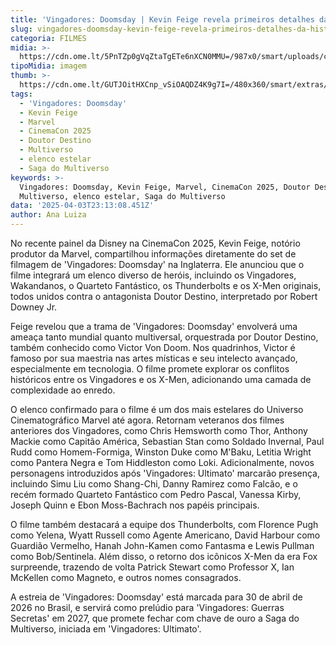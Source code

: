 ```yaml
---
title: 'Vingadores: Doomsday | Kevin Feige revela primeiros detalhes da história'
slug: vingadores-doomsday-kevin-feige-revela-primeiros-detalhes-da-histria
categoria: FILMES
midia: >-
  https://cdn.ome.lt/5PnTZp0gVqZtaTgETe6nXCN0MMU=/987x0/smart/uploads/conteudo/fotos/vingadores-doomsday_cb0mS8M.png
tipoMidia: imagem
thumb: >-
  https://cdn.ome.lt/GUTJOitHXCnp_vSiOAQDZ4K9g7I=/480x360/smart/extras/conteudos/vingadores-doomsday-capa_yyqEAEM.png
tags:
  - 'Vingadores: Doomsday'
  - Kevin Feige
  - Marvel
  - CinemaCon 2025
  - Doutor Destino
  - Multiverso
  - elenco estelar
  - Saga do Multiverso
keywords: >-
  Vingadores: Doomsday, Kevin Feige, Marvel, CinemaCon 2025, Doutor Destino,
  Multiverso, elenco estelar, Saga do Multiverso
data: '2025-04-03T23:13:08.451Z'
author: Ana Luiza
---
```


No recente painel da Disney na CinemaCon 2025, Kevin Feige, notório produtor da Marvel, compartilhou informações diretamente do set de filmagem de 'Vingadores: Doomsday' na Inglaterra. Ele anunciou que o filme integrará um elenco diverso de heróis, incluindo os Vingadores, Wakandanos, o Quarteto Fantástico, os Thunderbolts e os X-Men originais, todos unidos contra o antagonista Doutor Destino, interpretado por Robert Downey Jr.

Feige revelou que a trama de 'Vingadores: Doomsday' envolverá uma ameaça tanto mundial quanto multiversal, orquestrada por Doutor Destino, também conhecido como Victor Von Doom. Nos quadrinhos, Victor é famoso por sua maestria nas artes místicas e seu intelecto avançado, especialmente em tecnologia. O filme promete explorar os conflitos históricos entre os Vingadores e os X-Men, adicionando uma camada de complexidade ao enredo.

O elenco confirmado para o filme é um dos mais estelares do Universo Cinematográfico Marvel até agora. Retornam veteranos dos filmes anteriores dos Vingadores, como Chris Hemsworth como Thor, Anthony Mackie como Capitão América, Sebastian Stan como Soldado Invernal, Paul Rudd como Homem-Formiga, Winston Duke como M'Baku, Letitia Wright como Pantera Negra e Tom Hiddleston como Loki. Adicionalmente, novos personagens introduzidos após 'Vingadores: Ultimato' marcarão presença, incluindo Simu Liu como Shang-Chi, Danny Ramirez como Falcão, e o recém formado Quarteto Fantástico com Pedro Pascal, Vanessa Kirby, Joseph Quinn e Ebon Moss-Bachrach nos papéis principais.

O filme também destacará a equipe dos Thunderbolts, com Florence Pugh como Yelena, Wyatt Russell como Agente Americano, David Harbour como Guardião Vermelho, Hanah John-Kamen como Fantasma e Lewis Pullman como Bob/Sentinela. Além disso, o retorno dos icônicos X-Men da era Fox surpreende, trazendo de volta Patrick Stewart como Professor X, Ian McKellen como Magneto, e outros nomes consagrados.

A estreia de 'Vingadores: Doomsday' está marcada para 30 de abril de 2026 no Brasil, e servirá como prelúdio para 'Vingadores: Guerras Secretas' em 2027, que promete fechar com chave de ouro a Saga do Multiverso, iniciada em 'Vingadores: Ultimato'.

